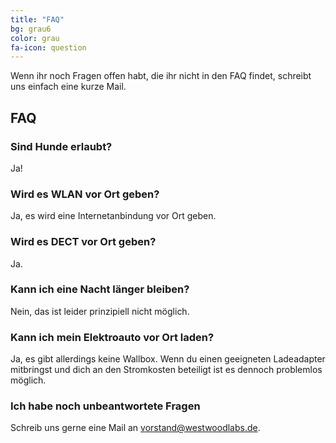 ```yaml
---
title: "FAQ"
bg: grau6
color: grau
fa-icon: question
---
```




Wenn ihr noch Fragen offen habt, die ihr nicht in den FAQ findet, schreibt uns einfach eine kurze Mail.

## FAQ


### Sind Hunde erlaubt?

Ja!

### Wird es WLAN vor Ort geben?

Ja, es wird eine Internetanbindung vor Ort geben.

### Wird es DECT vor Ort geben?

Ja.

### Kann ich eine Nacht länger bleiben?

Nein, das ist leider prinzipiell nicht möglich.

### Kann ich mein Elektroauto vor Ort laden?

Ja, es gibt allerdings keine Wallbox. Wenn du einen geeigneten Ladeadapter mitbringst und dich an den Stromkosten beteiligt ist es dennoch problemlos möglich.

### Ich habe noch unbeantwortete Fragen

Schreib uns gerne eine Mail an vorstand@westwoodlabs.de.